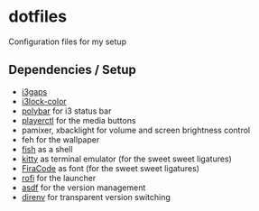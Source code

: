 # dotfiles
Configuration files for my setup

## Dependencies / Setup
* [i3gaps](https://github.com/Airblader/i3.git)
* [i3lock-color](https://github.com/eXenon/i3lock-color)
* [polybar](https://github.com/polybar/polybar) for i3 status bar
* [playerctl](https://github.com/acrisci/playerctl) for the media buttons
* pamixer, xbacklight for volume and screen brightness control
* feh for the wallpaper
* [fish](fishshell.com) as a shell
* [kitty](https://sw.kovidgoyal.net/kitty/) as terminal emulator (for the sweet sweet ligatures)
* [FiraCode](https://github.com/tonsky/FiraCode) as font (for the sweet sweet ligatures)
* [rofi](https://github.com/davatorium/rofi) for the launcher
* [asdf](https://asdf-vm.com) for the version management
* [direnv](https://direnv.net) for transparent version switching
